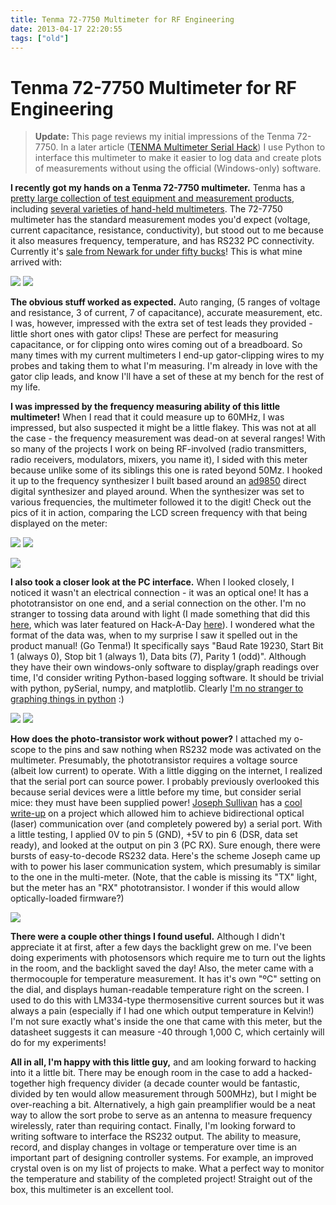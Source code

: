 ```yaml
---
title: Tenma 72-7750 Multimeter for RF Engineering
date: 2013-04-17 22:20:55
tags: ["old"]
---
```


# Tenma 72-7750 Multimeter for RF Engineering

> **Update:** This page reviews my initial impressions of the Tenma 72-7750. In a later article ([TENMA Multimeter Serial Hack](https://swharden.com/blog/2016-08-24-tenma-multimeter-serial-hack/)) I use Python to interface this multimeter to make it easier to log data and create plots of measurements without using the official (Windows-only) software.

__I recently got my hands on a Tenma 72-7750 multimeter.__ Tenma has a [pretty large collection of test equipment and measurement products](http://www.newark.com/jsp/search/results.jsp?N=422+2203+200023&Ntk=gensearch&Ntt=tenma&Ntx=mode+matchallpartial&isNotify=true), including [several varieties of hand-held multimeters](http://www.newark.com/jsp/search/productListing.jsp?SKUS=02J5540,02J5541,02J5542,02J5543,02J5546). The 72-7750 multimeter has the standard measurement modes you'd expect (voltage, current capacitance, resistance, conductivity), but stood out to me because it also measures frequency, temperature, and has RS232 PC connectivity. Currently it's [sale from Newark for under fifty bucks](http://www.newark.com/tenma/72-7750/multimeter-digital-handheld-3-3/dp/02J5543)! This is what mine arrived with:

<div class="text-center img-small">

[![](https://swharden.com/static/2013/04/17/2013-04-06-11.09.44_thumb.jpg)](https://swharden.com/static/2013/04/17/2013-04-06-11.09.44.jpg)
[![](https://swharden.com/static/2013/04/17/2013-04-06-11.11.35_thumb.jpg)](https://swharden.com/static/2013/04/17/2013-04-06-11.11.35.jpg)

</div>

__The obvious stuff worked as expected.__ Auto ranging, (5 ranges of voltage and resistance, 3 of current, 7 of capacitance), accurate measurement, etc. I was, however, impressed with the extra set of test leads they provided - little short ones with gator clips! These are perfect for measuring capacitance, or for clipping onto wires coming out of a breadboard. So many times with my current multimeters I end-up gator-clipping wires to my probes and taking them to what I'm measuring. I'm already in love with the gator clip leads, and know I'll have a set of these at my bench for the rest of my life.

__I was impressed by the frequency measuring ability of this little multimeter!__ When I read that it could measure up to 60MHz, I was impressed, but also suspected it might be a little flakey. This was not at all the case - the frequency measurement was dead-on at several ranges! With so many of the projects I work on being RF-involved (radio transmitters, radio receivers, modulators, mixers, you name it), I sided with this meter because unlike some of its siblings this one is rated beyond 50Mz. I hooked it up to the frequency synthesizer I built based around an [ad9850](http://www.analog.com/static/imported-files/data_sheets/AD9850.pdf) direct digital synthesizer and played around. When the synthesizer was set to various frequencies, the multimeter followed it to the digit! Check out the pics of it in action, comparing the LCD screen frequency with that being displayed on the meter:

<div class="text-center img-small img-border">

[![](https://swharden.com/static/2013/04/17/2013-04-17-21.01.57_thumb.jpg)](https://swharden.com/static/2013/04/17/2013-04-17-21.01.57.jpg)
[![](https://swharden.com/static/2013/04/17/2013-04-17-21.02.50_thumb.jpg)](https://swharden.com/static/2013/04/17/2013-04-17-21.02.50.jpg)

</div>

<div class="text-center img-border">

[![](https://swharden.com/static/2013/04/17/2013-04-17-20.58.47_thumb.jpg)](https://swharden.com/static/2013/04/17/2013-04-17-20.58.47.jpg)

</div>


__I also took a closer look at the PC interface.__ When I looked closely, I noticed it wasn't an electrical connection - it was an optical one! It has a phototransistor on one end, and a serial connection on the other. I'm no stranger to tossing data around with light (I made something that did this [here](http://www.swharden.com/blog/2011-07-26-pcmicrocontroller-wireless-data-transfer/), which was later featured on Hack-A-Day [here](http://hackaday.com/2011/07/28/microcontroller-communications-using-flashing-lights/)). I wondered what the format of the data was, when to my surprise I saw it spelled out in the product manual! (Go Tenma!)  It specifically says "Baud Rate 19230, Start Bit 1 (always 0), Stop bit 1 (always 1), Data bits (7), Parity 1 (odd)". Although they have their own windows-only software to display/graph readings over time, I'd consider writing Python-based logging software. It should be trivial with python, pySerial, numpy, and matplotlib. Clearly [I'm no stranger to graphing things in python](http://www.swharden.com/blog/category/python/) :)

<div class="text-center img-small">

[![](https://swharden.com/static/2013/04/17/2013-04-17-21.04.28_thumb.jpg)](https://swharden.com/static/2013/04/17/2013-04-17-21.04.28.jpg)
[![](https://swharden.com/static/2013/04/17/2013-04-17-21.04.46_thumb.jpg)](https://swharden.com/static/2013/04/17/2013-04-17-21.04.46.jpg)

</div>

__How does the photo-transistor work without power?__ I attached my o-scope to the pins and saw nothing when RS232 mode was activated on the multimeter. Presumably, the phototransistor requires a voltage source (albeit low current) to operate. With a little digging on the internet, I realized that the serial port can source power. I probably previously overlooked this because serial devices were a little before my time, but consider serial mice: they must have been supplied power! [Joseph Sullivan](http://www.clansullivan.com/joseph/index.html) has a [cool write-up](http://www.clansullivan.com/joseph/projects/laser.htm) on a project which allowed him to achieve bidirectional optical (laser) communication over (and completely powered by) a serial port. With a little testing, I applied 0V to pin 5 (GND), +5V to pin 6 (DSR, data set ready), and looked at the output on pin 3 (PC RX). Sure enough, there were bursts of easy-to-decode RS232 data. Here's the scheme Joseph came up with to power his laser communication system, which presumably is similar to the one in the multi-meter. (Note, that the cable is missing its "TX" light, but the meter has an "RX" phototransistor. I wonder if this would allow optically-loaded firmware?)

<div class="text-center img-border">

![](https://swharden.com/static/2013/04/17/rs232-phototransistor-communication.jpg)

</div>

__There were a couple other things I found useful.__ Although I didn't appreciate it at first, after a few days the backlight grew on me. I've been doing experiments with photosensors which require me to turn out the lights in the room, and the backlight saved the day! Also, the meter came with a thermocouple for temperature measurement. It has it's own "ºC" setting on the dial, and displays human-readable temperature right on the screen. I used to do this with LM334-type thermosensitive current sources but it was always a pain (especially if I had one which output temperature in Kelvin!) I'm not sure exactly what's inside the one that came with this meter, but the datasheet suggests it can measure -40 through 1,000 C, which certainly will do for my experiments!

__All in all, I'm happy with this little guy,__ and am looking forward to hacking into it a little bit. There may be enough room in the case to add a hacked-together high frequency divider (a decade counter would be fantastic, divided by ten would allow measurement through 500MHz), but I might be over-reaching a bit. Alternatively, a high gain preamplifier would be a neat way to allow the sort probe to serve as an antenna to measure frequency wirelessly, rater than requiring contact. Finally, I'm looking forward to writing software to interface the RS232 output. The ability to measure, record, and display changes in voltage or temperature over time is an important part of designing controller systems. For example, an improved crystal oven is on my list of projects to make. What a perfect way to monitor the temperature and stability of the completed project! Straight out of the box, this multimeter is an excellent tool.